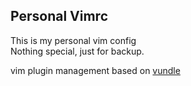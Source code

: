 ## Personal Vimrc

This is my personal vim config  
Nothing special, just for backup.

vim plugin management based on [vundle](https://github.com/gmarik/vundle)
